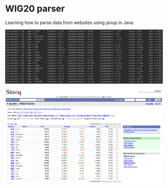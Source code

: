 # WIG20 parser
Learning how to parse data from websites using jsoup in Java

![](images/Result.PNG)

![](images/Source.PNG)
